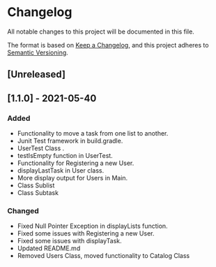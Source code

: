 # Changelog
All notable changes to this project will be documented in this file.

The format is based on [Keep a Changelog](https://keepachangelog.com/en/1.0.0/),
and this project adheres to [Semantic Versioning](https://semver.org/spec/v2.0.0.html).

## [Unreleased]

## [1.1.0] - 2021-05-40
### Added

- Functionality to move a task from one list to another. 
- Junit Test framework in build.gradle.
- UserTest Class .
- testIsEmpty function in UserTest.
- Functionality for Registering a new User.
- displayLastTask in User class.
- More display output for Users in Main.
- Class Sublist
- Class Subtask

### Changed

- Fixed Null Pointer Exception in displayLists function.
- Fixed some issues with Registering a new User.
- Fixed some issues with displayTask.
- Updated README.md
- Removed Users Class, moved functionality to Catalog Class



